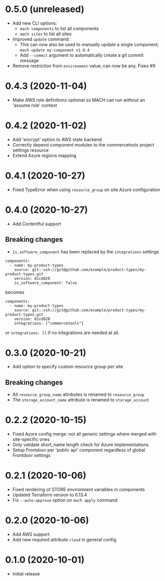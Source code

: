 
0.5.0 (unreleased)
==================
- Add new CLI options:
  - `mach components` to list all components
  - `mach sites` to list all sites
- Improved `update` command:
  - This can now also be used to manually update a single component; `mach update my-component v1.0.4`
  - Add `--commit` argument to automatically create a git commit message
- Remove restriction from `environment` value; can now be any. Fixes #9


0.4.3 (2020-11-04)
==================
- Make AWS role definitions optional so MACH can run without an 'assume role' context


0.4.2 (2020-11-02)
==================
- Add 'encrypt' option to AWS state backend
- Correctly depend component modules to the commercetools project settings resource
- Extend Azure regions mapping
  

0.4.1 (2020-10-27)
==================
- Fixed TypeError when using `resource_group` on site Azure configuration


0.4.0 (2020-10-27)
==================
- Add Contentful support

Breaking changes
----------------
- `is_software_component` has been replaced by the `integrations` settings

```
components:
  - name: my-product-types
    source: git::ssh://git@github.com/example/product-types/my-product-types.git
    version: 81cd828
    is_software_component: false
```

becomes

```
components:
  - name: my-product-types
    source: git::ssh://git@github.com/example/product-types/my-product-types.git
    version: 81cd828
    integrations: ["commercetools"]
```

or `integrations: []` if no integrations are needed at all.


0.3.0 (2020-10-21)
==================
- Add option to specify custom resource group per site
  
Breaking changes
----------------
- All `resource_group_name` attributes is renamed to `resource_group`
- The `storage_account_name` attribute is renamed to `storage_account`


0.2.2 (2020-10-15)
==================
- Fixed Azure config merge: not all generic settings where merged with site-specific ones
- Only validate short_name length check for Azure implementations
- Setup Frontdoor per 'public api' component regardless of global Frontdoor settings


0.2.1 (2020-10-06)
==================
- Fixed rendering of STORE environment variables in components
- Updated Terraform version to 0.13.4
- Fix `--auto-approve` option on `mach apply` command


0.2.0 (2020-10-06)
=================
- Add AWS support
- Add new required attribute `cloud` in general config
  

0.1.0 (2020-10-01)
==================
- Initial release